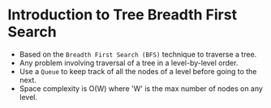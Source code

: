 # Introduction to Tree Breadth First Search

- Based on the `Breadth First Search (BFS)` technique to traverse a tree.
- Any problem involving traversal of a tree in a level-by-level order.
- Use a `Queue` to keep track of all the nodes of a level before going to the next.
- Space complexity is O(W) where 'W' is the max number of nodes on any level.